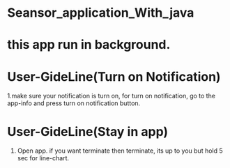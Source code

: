 # Seansor_application_With_java

# this app run in background.

# User-GideLine(Turn on Notification)
1.make sure your notification is turn on,
for turn on notification, go to the app-info and press turn on notification button.
# User-GideLine(Stay in app)
1. Open app. if you want terminate then terminate, its up to you but hold 5 sec for line-chart.
